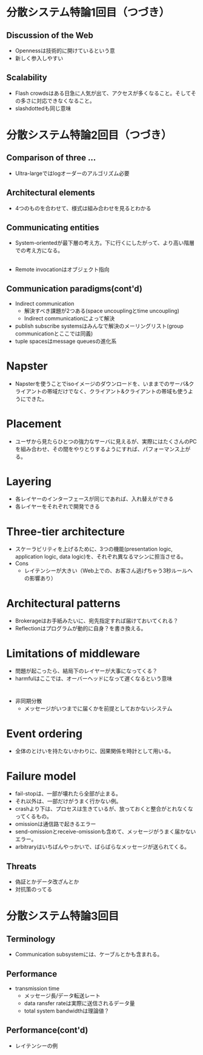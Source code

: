 # 分散システム特論1回目（つづき）
## Discussion of the Web
- Opennessは技術的に開けているという意
- 新しく参入しやすい

## Scalability
- Flash crowdsはある日急に人気が出て、アクセスが多くなること。そしてその多さに対応できなくなること。
- slashdottedも同じ意味

# 分散システム特論2回目（つづき）
## Comparison of three ...
- Ultra-largeではlogオーダーのアルゴリズム必要

## Architectural elements
- 4つのものを合わせて、様式は組み合わせを見るとわかる

## Communicating entities
- System-orientedが最下層の考え方。下に行くにしたがって、より高い階層での考え方になる。

## 
- Remote invocationはオブジェクト指向

## Communication paradigms(cont'd)
- Indirect communication
	- 解決すべき課題が2つある(space uncouplingとtime uncoupling)
	- Indirect communicationによって解決
- publish subscribe systemsはみんなで解決のメーリングリスト(group communicationとここでは同義)
- tuple spacesはmessage queuesの進化系

# Napster
- Napsterを使うことでisoイメージのダウンロードを、いままでのサーバ&クライアントの帯域だけでなく、クライアント&クライアントの帯域も使うようにできた。
# Placement
- ユーザから見たらひとつの強力なサーバに見えるが、実際にはたくさんのPCを組み合わせ、その間をやりとりするようにすれば、パフォーマンス上がる。

# Layering
- 各レイヤーのインターフェースが同じであれば、入れ替えができる
- 各レイヤーをそれぞれで開発できる

# Three-tier architecture
- スケーラビリティを上げるために、3つの機能(presentation logic, application logic, data logic)を、それぞれ異なるマシンに担当させる。
- Cons
	- レイテンシーが大きい（Web上での、お客さん逃げちゃう3秒ルールへの影響あり）


# Architectural patterns
- Brokerageはお手紙みたいに、宛先指定すれば届けておいてくれる？
- Reflectionはプログラムが動的に自身？を書き換える。

# Limitations of middleware
- 問題が起こったら、結局下のレイヤーが大事になってくる？
- harmfulはここでは、オーバーヘッドになって遅くなるという意味

# 
- 非同期分散
	- メッセージがいつまでに届くかを前提としておかないシステム

# Event ordering
- 全体のとけいを持たないかわりに、因果関係を時計として用いる。

# Failure model
- fail-stopは、一部が壊れたら全部が止まる。
- それ以外は、一部だけがうまく行かない例。
- crashより下は、プロセスは生きているが、放っておくと整合がとれなくなってくるもの。
- omissionは通信路で起きるエラー
- send-omissionとreceive-omissionも含めて、メッセージがうまく届かないエラー。
- arbitraryはいちばんやっかいで、ばらばらなメッセージが送られてくる。

## Threats
- 偽証とかデータ改ざんとか
- 対抗策のってる

# 分散システム特論3回目
## Terminology
- Communication subsystemには、ケーブルとかも含まれる。

## Performance
- transmission time
	- メッセージ長/データ転送レート
	- data ransfer rateは実際に送信されるデータ量
	- total system bandwidthは理論値？
## Performance(cont'd)
- レイテンシーの例
